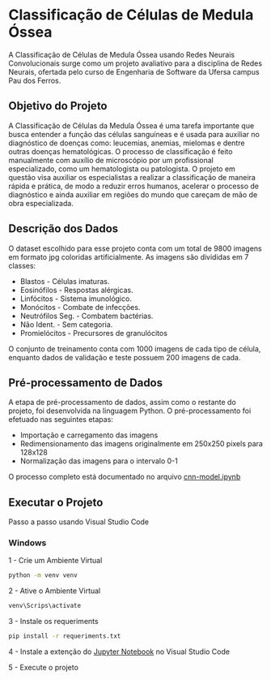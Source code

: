 # Classificação de Células de Medula Óssea

A Classificação de Células de Medula Óssea usando Redes Neurais Convolucionais surge como um projeto avaliativo para a disciplina de Redes Neurais, ofertada pelo curso de Engenharia de Software da Ufersa campus Pau dos Ferros.

## Objetivo do Projeto

A Classificação de Células da Medula Óssea é uma tarefa importante que busca entender a função das células sanguíneas e é usada para auxiliar no diagnóstico de doenças como: leucemias, anemias, mielomas e dentre outras doenças hematológicas.
O processo de classificação é feito manualmente com auxílio de microscópio por um profissional especializado, como um hematologista ou patologista. O projeto em questão visa auxiliar os especialistas a realizar a classificação de maneira rápida e prática, de modo a reduzir erros humanos, acelerar o processo de diagnóstico e ainda auxiliar em regiões do mundo que careçam de mão de obra especializada.

## Descrição dos Dados

O dataset escolhido para esse projeto conta com um total de 9800 imagens em formato jpg coloridas artificialmente. As imagens são divididas em 7 classes:

* Blastos - Células imaturas.
* Eosinófilos - Respostas alérgicas.
* Linfócitos - Sistema imunológico.
* Monócitos - Combate de infecções.
* Neutrófilos Seg. - Combatem bactérias.
* Não Ident. - Sem categoria.
* Promielócitos - Precursores de granulócitos

O conjunto de treinamento conta com 1000 imagens de cada tipo de célula, enquanto dados de validação e teste possuem 200 imagens de cada.

## Pré-processamento de Dados

    
A etapa de pré-processamento de dados, assim como o restante do projeto, foi desenvolvida na linguagem Python.
O pré-processamento foi efetuado nas seguintes etapas:

* Importação e carregamento das imagens
* Redimensionamento das imagens originalmente em 250x250 pixels para 128x128
* Normalização das imagens para o intervalo 0-1

O processo completo está documentado no arquivo [cnn-model.ipynb](https://github.com/queirozPedro/Classificacao-de-Celulas-Medula-Ossea/blob/main/cnn-model.ipynb)


## Executar o Projeto

Passo a passo usando Visual Studio Code

### Windows

1 - Crie um Ambiente Virtual
```bash
python -m venv venv
```

2 - Ative o Ambiente Virtual
```bash
venv\Scrips\activate
```

3 - Instale os requeriments
```bash
pip install -r requeriments.txt
```

4 - Instale a extenção do [Jupyter Notebook](https://marketplace.visualstudio.com/items?itemName=ms-toolsai.jupyter) no Visual Studio Code

5 - Execute o projeto
